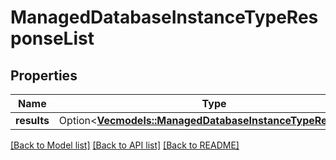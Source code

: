 # ManagedDatabaseInstanceTypeResponseList

## Properties

Name | Type | Description | Notes
------------ | ------------- | ------------- | -------------
**results** | Option<[**Vec<models::ManagedDatabaseInstanceTypeResponse>**](ManagedDatabaseInstanceTypeResponse.md)> |  | [optional]

[[Back to Model list]](../README.md#documentation-for-models) [[Back to API list]](../README.md#documentation-for-api-endpoints) [[Back to README]](../README.md)


